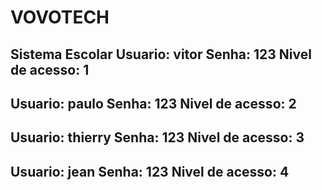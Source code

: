 # VOVOTECH
Sistema Escolar
Usuario: vitor
Senha: 123
Nivel de acesso: 1
------------------------------------
Usuario: paulo
Senha: 123
Nivel de acesso: 2
------------------------------------
Usuario: thierry
Senha: 123
Nivel de acesso: 3
------------------------------------
Usuario: jean
Senha: 123
Nivel de acesso: 4
------------------------------------

